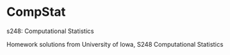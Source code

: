 # CompStat
s248: Computational Statistics

Homework solutions from University of Iowa, S248 Computational Statistics
